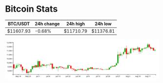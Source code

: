 # Bitcoin Stats

BTC/USDT|24h change|24h high|24h low|
|---|---|---|---|
|$11607.93|-0.68%|$11710.79|$11376.81|

<img src="./chart.svg">
